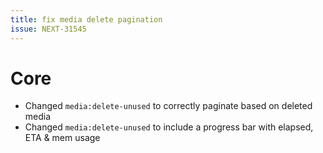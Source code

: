 ```yaml
---
title: fix media delete pagination
issue: NEXT-31545
---
```

# Core
* Changed `media:delete-unused` to correctly paginate based on deleted media
* Changed `media:delete-unused` to include a progress bar with elapsed, ETA & mem usage

